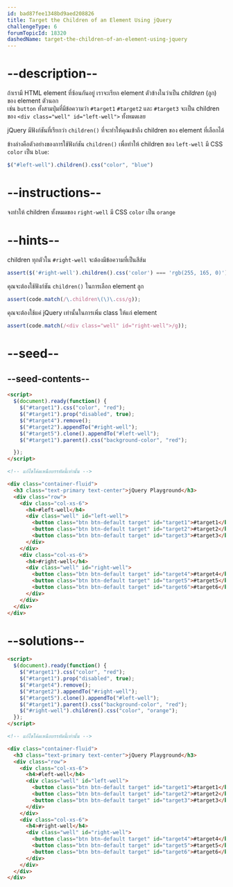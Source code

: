 ```yaml
---
id: bad87fee1348bd9aed208826
title: Target the Children of an Element Using jQuery
challengeType: 6
forumTopicId: 18320
dashedName: target-the-children-of-an-element-using-jquery
---
```


# --description--

ถ้าเรามี HTML element ที่ซ้อนกันอยู่ เราจะเรียก element ตัวข้างในว่าเป็น <dfn>children</dfn> (ลูก) ของ element ตัวนอก  
เช่น `button` ทั้งสามปุ่มที่มีข้อความว่า `#target1` `#target2` และ `#target3` จะเป็น children ของ `<div class="well" id="left-well">` ทั้งหมดเลย

jQuery มีฟังก์ชันที่เรียกว่า `children()` ที่จะทำให้คุณเข้าถึง children ของ element ที่เลือกได้

ข้างล่างคือตัวอย่างของการใช้ฟังก์ชัน `children()` เพื่อทำให้ children ของ `left-well` มี CSS `color` เป็น `blue`:

```js
$("#left-well").children().css("color", "blue")
```

# --instructions--

จงทำให้ children ทั้งหมดของ `right-well` มี CSS `color` เป็น `orange`

# --hints--

children ทุกตัวใน `#right-well` จะต้องมีข้อความที่เป็นสีส้ม

```js
assert($('#right-well').children().css('color') === 'rgb(255, 165, 0)');
```

คุณจะต้องใช้ฟังก์ชัน `children()` ในการเลือก element ลูก

```js
assert(code.match(/\.children\(\)\.css/g));
```

คุณจะต้องใช้แค่ jQuery เท่านั้นในการเพิ่ม class ให้แก่ element


```js
assert(code.match(/<div class="well" id="right-well">/g));
```

# --seed--

## --seed-contents--

```html
<script>
  $(document).ready(function() {
    $("#target1").css("color", "red");
    $("#target1").prop("disabled", true);
    $("#target4").remove();
    $("#target2").appendTo("#right-well");
    $("#target5").clone().appendTo("#left-well");
    $("#target1").parent().css("background-color", "red");

  });
</script>

<!-- แก้ไขโค้ดเหนือบรรทัดนี้เท่านั้น -->

<div class="container-fluid">
  <h3 class="text-primary text-center">jQuery Playground</h3>
  <div class="row">
    <div class="col-xs-6">
      <h4>#left-well</h4>
      <div class="well" id="left-well">
        <button class="btn btn-default target" id="target1">#target1</button>
        <button class="btn btn-default target" id="target2">#target2</button>
        <button class="btn btn-default target" id="target3">#target3</button>
      </div>
    </div>
    <div class="col-xs-6">
      <h4>#right-well</h4>
      <div class="well" id="right-well">
        <button class="btn btn-default target" id="target4">#target4</button>
        <button class="btn btn-default target" id="target5">#target5</button>
        <button class="btn btn-default target" id="target6">#target6</button>
      </div>
    </div>
  </div>
</div>
```

# --solutions--

```html
<script>
  $(document).ready(function() {
    $("#target1").css("color", "red");
    $("#target1").prop("disabled", true);
    $("#target4").remove();
    $("#target2").appendTo("#right-well");
    $("#target5").clone().appendTo("#left-well");
    $("#target1").parent().css("background-color", "red");
    $("#right-well").children().css("color", "orange");
  });
</script>

<!-- แก้ไขโค้ดเหนือบรรทัดนี้เท่านั้น -->

<div class="container-fluid">
  <h3 class="text-primary text-center">jQuery Playground</h3>
  <div class="row">
    <div class="col-xs-6">
      <h4>#left-well</h4>
      <div class="well" id="left-well">
        <button class="btn btn-default target" id="target1">#target1</button>
        <button class="btn btn-default target" id="target2">#target2</button>
        <button class="btn btn-default target" id="target3">#target3</button>
      </div>
    </div>
    <div class="col-xs-6">
      <h4>#right-well</h4>
      <div class="well" id="right-well">
        <button class="btn btn-default target" id="target4">#target4</button>
        <button class="btn btn-default target" id="target5">#target5</button>
        <button class="btn btn-default target" id="target6">#target6</button>
      </div>
    </div>
  </div>
</div>
```

